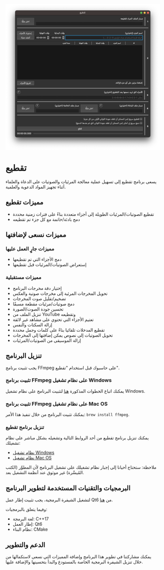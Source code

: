 ![الشاشة الرئيسية](screenshot.png)


# تقطيع
يسعى برنامج تقطيع إلى تسهيل عملية معالجة المرئيات والصوتيات على الدعاة والعلماء أثناء تجهيز المواد الدعوية والعلمية.

## مميزات تقطيع
- تقطيع الصوتيات/المرئيات الطويلة إلى أجزاء متعددة بناءً على فترات زمنية محددة
- دمج بادئة/خاتمة مع كل جزء تم تقطيعه

## مميزات نسعى لإضافتها

### مميزات جارٍ العمل عليها
- دمج الأجزاء التي تم تقطيعها
- إستعراض الصوتيات/المرئيات قبل تقطيعها

### مميزات مستقبلية
- إختيار دقة مخرجات البرنامج
- تحويل المخرجات المرئية إلى مخرجات صوتية والعكس
- تضخيم/تقليل صوت المخرجات
- دمج صوتيات/مرئيات مقطعة مسبقًا
- تحسين جودة الصوت/الصورة
- تنزيل الملف من YouTube وتقطيعه
- تعتيم الأجزاء التي تحتوي على مشاهد غير لائقة
- إزالة السكتات والنفس
- تقطيع المدخلات تلقائيا بناءً على كلمات وجمل محددة
- تحويل الصوتيات إلى نصوص يمكن إضافتها إلى المخرجات
- إزالة الموسيقى من الصوتيات/المرئيات

## تنزيل البرنامج
يجب تثبيت برنامج FFmpeg على حاسبوك قبل استخدام "تقطيع".

### تثبيت برنامج FFmpeg على نظام تشغيل Windows
يمكنك اتباع الخطوات المذكورة [هنا](https://www.wikihow.com/Install-FFmpeg-on-Windows) لتثبيت البرنامج على نظام تشغيل Windows.

### تثبيت برنامج FFmpeg على نظام تشغيل Mac OS
يمكنك تثبيت البرنامج من خلال تنفيذ هذا الأمر: `brew install ffmpeg`.

### تنزيل برنامج تقطيع
يمكنك تنزيل برنامج تقطيع من أحد الروابط التالية وتشغيله بشكل مباشر على نظام تشغيلك:
- [نظام تشغيل Windows]()
- [نظام تشغيل Mac OS]()

ملاحظة: ستحتاج أحيانا إلى إجبار نظام تشغيلك على تشغيل البرنامج لأن المطوِّر (الكتب المُيسَّرة) غير موثوق عند أنظمة التشغيل بعد.

## البرمجيات والتقنيات المستخدمة لتطوير البرنامج
لتشغيل الشيفرة البرمجية، يجب تثبيت إطار عمل Qt6 من [هنا](https://doc.qt.io/qt-6/get-and-install-qt.html).

وفيما يتعلق بالبرمجيات:
- لغة البرمجة: C++17
- إطار العمل: Qt6
- نظام البناء: CMake

## الدعم والتطوير
يمكنك مشاركتنا في تطوير هذا البرنامج وإضافة المميزات التي نسعى لاستكمالها من خلال تنزيل الشيفرة البرمجية الخاصة بالمستودع والبدأ بتحسينها والإضافة عليها.
